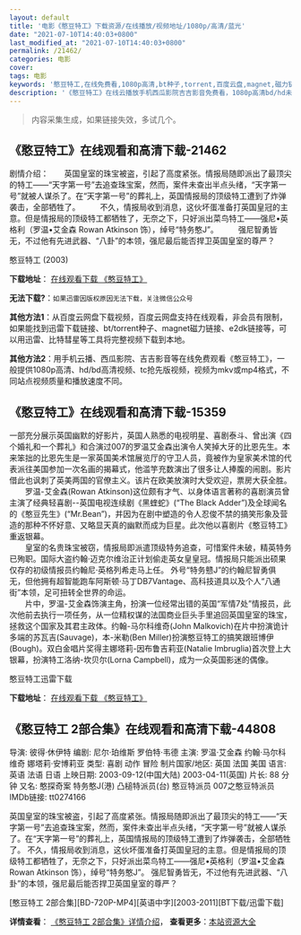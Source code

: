```yaml
---
layout: default
title: '电影《憨豆特工》下载资源/在线播放/视频地址/1080p/高清/蓝光'
date: "2021-07-10T14:40:03+0800"
last_modified_at: "2021-07-10T14:40:03+0800"
permalink: /21462/
categories: 电影
cover:
tags: 电影
keywords: '憨豆特工,在线免费看,1080p高清,bt种子,torrent,百度云盘,magnet,磁力链,迅雷下载资源'
description: '《憨豆特工》在线云播放手机西瓜影院吉吉影音免费看，1080p高清bd/hd未删减完整版和tc抢先枪版，mkv/mp4格式，附带bt/torrent种子、magnet/磁力链、百度云盘、网盘资源迅雷下载链接'
---
```


>内容采集生成，如果链接失效，多试几个。


## 《憨豆特工》在线观看和高清下载-21462

剧情介绍：　　英国皇室的珠宝被盗，引起了高度紧张。情报局随即派出了最顶尖的特工——“天字第一号”去追查珠宝案，然而，案件未查出半点头绪，“天字第一号”就被人谋杀了。在“天字第一号”的葬礼上，英国情报局的顶级特工遭到了炸弹袭击，全部牺牲了。  　　不久，情报局收到消息，这伙坏蛋准备打英国皇冠的主意。但是情报局的顶级特工都牺牲了，无奈之下，只好派出菜鸟特工——强尼•英格利（罗温•艾金森 Rowan Atkinson 饰），绰号“特务憨J”。  　　强尼智勇皆无，不过他有先进武器、“八卦”的本领，强尼最后能否捍卫英国皇室的尊严？


憨豆特工 (2003)

**下载地址**： [在线观看下载 《憨豆特工》](https://www.btbtdy.me/btdy/dy1191.html) 


**无法下载?**：`如果迅雷因版权原因无法下载，关注微信公众号 `

**其他方法1**：从百度云网盘下载视频，百度云网盘支持在线观看，非会员有限制，如果能找到迅雷下载链接、bt/torrent种子、magnet磁力链接、e2dk链接等，可以用迅雷、比特彗星等工具将完整视频下载到本地。

**其他方法2**：用手机云播、西瓜影院、吉吉影音等在线免费观看《憨豆特工》，一般提供1080p高清、hd/bd高清视频、tc抢先版视频，视频为mkv或mp4格式，不同站点视频质量和播放速度不同。


## 《憨豆特工》在线观看和高清下载-15359

一部充分展示英国幽默的好影片，英国人熟悉的电视明星、喜剧泰斗、曾出演《四个婚礼和一个葬礼》和合演过007的罗温艾金森出演令人笑掉大牙的比恩先生。本来笨拙的比恩先生是一家英国美术馆展览厅的守卫人员，竟被作为皇家美术馆的代表派往美国参加一次名画的揭幕式，他滥竽充数演出了很多让人捧腹的闹剧。影片借此也讽刺了英美两国的官僚主义。该片在欧美放演时大受欢迎，票房大获全胜。<br />　　罗温-艾金森(Rowan Atkinson)这位颇有才气、以身体语言著称的喜剧演员曾主演了经典轻喜剧--英国电视连续剧《黑蝰蛇》(“The Black Adder”)及全球闻名的《憨豆先生》(“Mr.Bean”)，并因为在剧中塑造的令人忍俊不禁的搞笑形象及营造的那种不怀好意、又略显天真的幽默而成为巨星。此次他以喜剧片《憨豆特工》重返银幕。<br />　　皇室的名贵珠宝被窃，情报局即派遣顶级特务追查，可惜案件未破，精英特务已殉职。国际大盗约翰&middot;迈克尔维治正计划偷走英女皇皇冠。情报局只能派出硕果仅存的初级情报员约翰尼&middot;英格列希走马上任。 外号“特务戆J”的约翰尼智勇俱无，但他拥有超智能跑车阿斯顿&middot;马丁DB7Vantage、高科技道具以及个人“八通街”本领，足可扭转全世界的命运。<br />　　片中，罗温-艾金森饰演主角，扮演一位经常出错的英国“军情7处&rdquo;情报员，此次他前去执行一项任务，从一位精权谋的法国商业巨头手里追回英国皇室的珠宝，拯救这个国家及其君主政体。约翰-马尔科维奇(John Malkovich)在片中扮演诡计多端的苏瓦吉(Sauvage)，本-米勒(Ben Miller)扮演憨豆特工的搞笑跟班博伊(Bough)。双白金唱片奖得主娜塔莉-因布鲁吉莉亚(Natalie Imbruglia)首次登上大银幕，扮演特工洛纳-坎贝尔(Lorna Campbell)，成为一众英国影迷的偶像。<br />


憨豆特工迅雷下载

**下载地址**： [在线观看下载 《憨豆特工》](https://www.993dy.com//vod-detail-id-21590.html) 


## 《憨豆特工 2部合集》在线观看和高清下载-44808

导演: 彼得·休伊特 编剧: 尼尔·珀维斯 罗伯特·韦德 主演: 罗温·艾金森 约翰·马尔科维奇 娜塔莉·安博莉亚 类型: 喜剧 动作 冒险 制片国家/地区: 英国 法国 美国 语言: 英语 法语 日语 上映日期: 2003-09-12(中国大陆) 2003-04-11(英国) 片长: 88 分钟 又名: 憨探奇案 特务憨J(港) 凸槌特派员(台) 憨豆特派员 007之憨豆特派员 IMDb链接: tt0274166

英国皇室的珠宝被盗，引起了高度紧张。情报局随即派出了最顶尖的特工——“天字第一号”去追查珠宝案，然而，案件未查出半点头绪，“天字第一号”就被人谋杀了。在“天字第一号”的葬礼上，英国情报局的顶级特工遭到了炸弹袭击，全部牺牲了。 不久，情报局收到消息，这伙坏蛋准备打英国皇冠的主意。但是情报局的顶级特工都牺牲了，无奈之下，只好派出菜鸟特工——强尼•英格利（罗温•艾金森 Rowan Atkinson 饰），绰号“特务憨J”。 强尼智勇皆无，不过他有先进武器、“八卦”的本领，强尼最后能否捍卫英国皇室的尊严？


[憨豆特工 2部合集][BD-720P-MP4][英语中字][2003-2011][BT下载/迅雷下载]

**详情查看**： [《憨豆特工 2部合集》详情介绍](/movie/44808/)， **查看更多**：[本站资源大全](/movie/t/all/)

